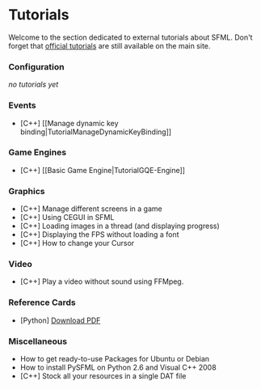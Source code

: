 # Tutorials

Welcome to the section dedicated to external tutorials about SFML. Don't forget that [official tutorials](http://www.sfml-dev.org/tutorials/) are still available on the main site.

### Configuration

*no tutorials yet*

### Events

* [C++] [[Manage dynamic key binding|TutorialManageDynamicKeyBinding]]

### Game Engines

* [C++] [[Basic Game Engine|TutorialGQE-Engine]]

### Graphics

* [C++] Manage different screens in a game
* [C++] Using CEGUI in SFML
* [C++] Loading images in a thread (and displaying progress)
* [C++] Displaying the FPS without loading a font
* [C++] How to change your Cursor

### Video

* [C++] Play a video without sound using FFMpeg.

### Reference Cards

* [Python] [Download PDF](http://www.losersjuegos.com.ar/_media/referencia/apuntes/pysfml/pysfml_reference_card.pdf)

### Miscellaneous

* How to get ready-to-use Packages for Ubuntu or Debian
* How to install PySFML on Python 2.6 and Visual C++ 2008
* [C++] Stock all your resources in a single DAT file